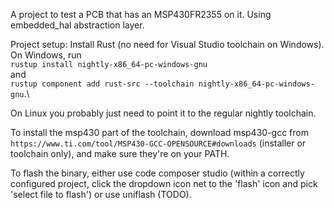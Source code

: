 A project to test a PCB that has an MSP430FR2355 on it. Using embedded_hal abstraction layer.

Project setup: Install Rust (no need for Visual Studio toolchain on Windows).\
On Windows, run \
`rustup install nightly-x86_64-pc-windows-gnu` \
and \
`rustup component add rust-src --toolchain nightly-x86_64-pc-windows-gnu`.\

On Linux you probably just need to point it to the regular nightly toolchain.

To install the msp430 part of the toolchain, download msp430-gcc from `https://www.ti.com/tool/MSP430-GCC-OPENSOURCE#downloads` (installer or toolchain only), and make sure they're on your PATH.

To flash the binary, either use code composer studio (within a correctly configured project, click the dropdown icon net to the 'flash' icon and pick 'select file to flash') or use uniflash (TODO).